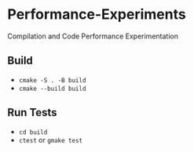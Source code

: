 # Performance-Experiments
Compilation and Code Performance Experimentation

## Build
- `cmake -S . -B build`
- `cmake --build build`

## Run Tests
- `cd build`
- `ctest` or `gmake test`
